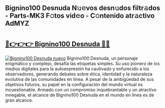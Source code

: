 ## Bignino100 Desnuda N𝚞𝚎vos desn𝚞dos filtr𝚊dos - Parts-MK3 F𝚘tos vid𝚎o - C𝚘ntenido atr𝚊ctivo AdMYZ

# <h2><a href="http://mbc6e1d.tromn.icu/?c=Bignino100+Desnuda">🔗👉👉👉 Bignino100 Desnuda 🔗🔗</a></h2>

[![Bignino100 Desnuda nuevo](https://i.imgur.com/pEAQMta.gif)](http://mbc6e1d.tromn.icu/?c=Bignino100+Desnuda)
Bignino100 Desnuda, un personaje enigmático y complejo, desafía las etiquetas simples. Su uso pionero de los medios digitales para la autoexpresión ha cautivado y enfurecido a los observadores, generando debates sobre ética, identidad y la naturaleza evolutiva de las comunidades en línea. A pesar de la ambigüedad de sus objetivos futuros, su papel en la configuración del mundo virtual es incuestionable. Armado con un compromiso inquebrantable y un atractivo innegable, el alcance de Bignino100 Desnuda en el mundo en línea es de gran alcance.
